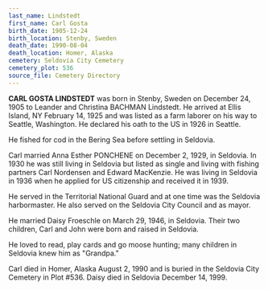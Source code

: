 ```yaml
---
last_name: Lindstedt
first_name: Carl Gosta
birth_date: 1905-12-24
birth_location: Stenby, Sweden
death_date: 1990-08-04
death_location: Homer, Alaska
cemetery: Seldovia City Cemetery
cemetery_plot: 536
source_file: Cemetery Directory
---
```

**CARL GOSTA LINDSTEDT** was born in Stenby, Sweden on December 24, 1905 to Leander and Christina BACHMAN Lindstedt. He arrived at Ellis Island, NY February 14, 1925 and was listed as a farm laborer on his way to Seattle, Washington. He declared his oath to the US in 1926 in Seattle. 

He fished for cod in the Bering Sea before settling in Seldovia.

Carl married Anna Esther PONCHENE on December 2, 1929, in Seldovia. In 1930 he was still living in Seldovia but listed as single and living with fishing partners Carl Nordensen and Edward MacKenzie.  He was living in Seldovia in 1936 when he applied for US citizenship and received it in 1939. 

He served in the Territorial National Guard and at one time was the Seldovia harbormaster. He also served on the Seldovia City Council and as mayor.

He married Daisy Froeschle on March 29, 1946, in Seldovia. Their two children, Carl and John were born and raised in Seldovia. 

He loved to read, play cards and go moose hunting; many children in Seldovia knew him as "Grandpa."

Carl died in Homer, Alaska August 2, 1990 and is buried in the Seldovia City Cemetery in Plot #536.  Daisy died in Seldovia December 14, 1999.




